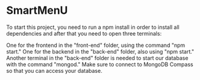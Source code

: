 # SmartMenU
To start this project, you need to run a npm install in order to install all dependencies and after that you need to open three terminals:

One for the frontend in the "front-end" folder, using the command "npm start."
One for the backend in the "back-end" folder, also using "npm start."
Another terminal in the "back-end" folder is needed to start our database with the command "mongod." Make sure to connect to MongoDB Compass so that you can access your database.
